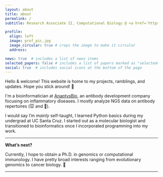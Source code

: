 ```yaml
---
layout: about
title: about
permalink: /
subtitle: Research Associate II, Computational Biology @ <a href='https://www.anaptysbio.com/'>AnaptysBio</a>

profile:
  align: left
  image: prof_pic.jpg
  image_circular: true # crops the image to make it circular
  address: 

news: true  # includes a list of news items
selected_papers: false # includes a list of papers marked as "selected={true}"
social: true  # includes social icons at the bottom of the page
---
```


Hello & welcome! This website is home to my projects, ramblings, and updates. Hope you stick around! :dizzy:

I'm a bioinformatician at [AnaptysBio](https://www.anaptysbio.com/), an antibody development company focusing on inflammatory diseases. I mostly analyze NGS data on antibody repertoires (:mouse: and :man:). 

I would say I’m *mainly* self-taught, I learned Python basics during my undergrad at UC Santa Cruz. I started out as a molecular biologist and transitioned to bioinformatics once I incorporated programming into my work.
 
***

**What’s next?**

Currently, I hope to obtain a Ph.D. in genomics or computational immunology. I have pretty broad interests ranging from evolutionary genomics to cancer biology. 🧬 

***